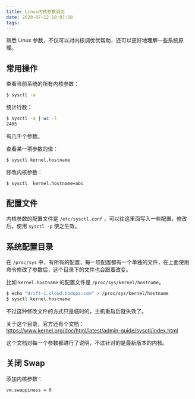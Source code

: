 ```yaml
---
title: Linux内核参数调优
date: 2020-07-12 18:07:50
tags:
---
```


熟悉 Linux 参数，不仅可以对内核调优优帮助，还可以更好地理解一些系统原理。



## 常用操作

查看当前系统的所有内核参数：

```bash
$ sysctl -a
```

统计行数：

```bash
$ sysctl -a | wc -l
2485
```

有几千个参数。

查看某一项参数的值：

```bash
$ sysctl kernel.hostname
```

修改内核参数：

```bash
$ sysctl  kernel.hostname=abc
```



## 配置文件

内核参数的配置文件是 `/etc/sysctl.conf` ，可以往这里面写入一些配置，修改后，使用 `sysctl -p` 使之生效。



## 系统配置目录

在 `/proc/sys` 中，有所有的配置，每一项配置都有一个单独的文件，在上面使用命令修改了参数后，这个目录下的文件也会跟着改变。

比如 `kernel.hostname` 的配置文件是 `/proc/sys/kernel/hostname`。

```bash
$ echo "drift-1.cloud.bbdops.com" > /proc/sys/kernel/hostname 
$ sysctl kernel.hostname
```

不过这种修改文件的方式只是临时的，主机重启后就失效了。

关于这个目录，官方还有个文档：https://www.kernel.org/doc/html/latest/admin-guide/sysctl/index.html

这个文档对每一个参数都进行了说明，不过针对的是最新版本的内核。



## 关闭 Swap 

添加内核参数：

```
vm.swappiness = 0
```







